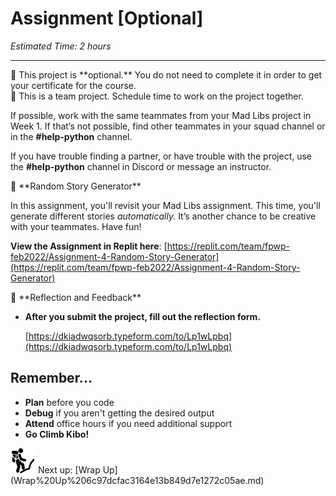 # Assignment [Optional]

*Estimated Time: 2 hours*

---

<aside>
📎 This project is **optional.** You do not need to complete it in order to get your certificate for the course.

</aside>

<aside>
👥 This is a team project. Schedule time to work on the project together. 

If possible, work with the same teammates from your Mad Libs project in Week 1. If that’s not possible, find other teammates in your squad channel or in the **#help-python** channel.

If you have trouble finding a partner, or have trouble with the project, use the **#help-python** channel in Discord or message an instructor.

</aside>

<aside>
🎲 **Random Story Generator**

In this assignment, you'll revisit your Mad Libs assignment. This time, you'll generate different stories *automatically.* It’s another chance to be creative with your teammates. Have fun!

**View the Assignment in Replit here**: [https://replit.com/team/fpwp-feb2022/Assignment-4-Random-Story-Generator](https://replit.com/team/fpwp-feb2022/Assignment-4-Random-Story-Generator)

</aside>

<aside>
💬 **Reflection and Feedback**

- **After you submit the project, fill out the reflection form.**
    
    [https://dkiadwqsorb.typeform.com/to/Lp1wLpbq](https://dkiadwqsorb.typeform.com/to/Lp1wLpbq)
    
</aside>

## Remember...

- **Plan** before you code
- **Debug** if you aren't getting the desired output
- **Attend** office hours if you need additional support
- **Go Climb Kibo!**

<aside>
<img src="../man-in-hike.png" alt="../man-in-hike.png" width="40px" /> Next up: [Wrap Up](Wrap%20Up%206c97dcfac3164e13b849d7e1272c05ae.md)

</aside>